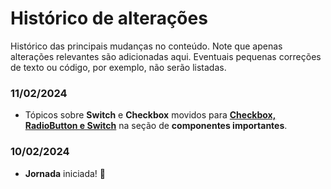 # Histórico de alterações

Histórico das principais mudanças no conteúdo. Note que apenas alterações relevantes são adicionadas aqui. Eventuais pequenas correções de texto ou código, por exemplo, não serão listadas.

### 11/02/2024

- Tópicos sobre **Switch** e **Checkbox** movidos para [**Checkbox, RadioButton e Switch**](../components/selectioncontrols.md) na seção de **componentes importantes**.

### 10/02/2024

- **Jornada** iniciada! :rocket:
